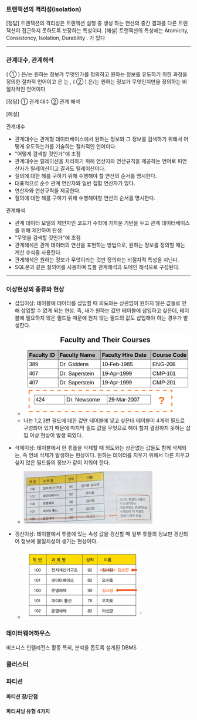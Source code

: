 ### 트랜잭션의 격리성(isolation)

[정답] 트랜잭션의 격리성은 트랜잭션 실행 중 생성 하는 연산의 중간 결과를 다른 트랜잭션이  접근하지 못하도록 보장하는 특성이다. 
[해설] 트랜잭션의 특성에는 Atomicity, Consistency, Isolation, Durability . 가 있다

---

### 관계대수, 관계해석
( ① ) 은/는 원하는 정보가 무엇인가를  정의하고 원하는 정보를 유도하기 위한 과정을 정의한 절차적 언어이고 은 는 , ( ② ) 은/는 원하는 정보가 무엇인지만을 정의하는 비절차적인 언어이다



[정답] ① 관계 대수 ② 관계 해석

[해설]

관계대수

- 관계대수는 관계형 데이터베이스에서 원하는 정보와 그 정보를 검색하기 위해서 어떻게 유도하는가를 기술하는 절차적인 언어이다.
- "어떻게 검색할 것인가"에 초점
- 관계대수는 릴레이션을 처리하기 위해 연산자와 연산규칙을 제공하는 언어로 피연산자가 릴레이션이고 결과도 릴레이션이다.
- 질의에 대한 해를 구하기 위해 수행해야 할 연산의 순서를 명시한다.
- 대표적으로 순수 관계 연산자와 일반 집합 연산자가 있다.
- 연산자와 연산규칙을 제공한다.
- 질의에 대한 해를 구하기 위해 수행해야할 연산의 순서를 명시한다.

관계해석

- 관계 데이터 모델의 제안자인 코드가 수학에 가까운 기반을 두고 관계 데이터베이스를 위해 제안하여 탄생
- "무엇을 검색할 것인가"에 초점
- 관계해석은 관계 데이터의 연산을 표현하는 방법으로, 원하는 정보를 정의할 때는 계산 수식을 사용한다.
- 관계해석은 원하는 정보가 무엇이라는 것만 정의하는 비절차적 특성을 지닌다.
- SQL문과 같은 질의어를 사용하며 튜플 관계해석과 도메인 해석으로 구성된다.

---

### 이상현상의 종류와 현상

- 삽입이상: 테이블에 데이터를 삽입할 때 의도와는 상관없이 원하지 않은 값들로 인해 삽입할 수 없게 되는 현상. 즉, 내가 원하는 값만 테이블에 삽입하고 싶은데, 테이블에 필요하지 않은 필드들 때문에 원치 않는 필드의 값도 삽입해야 하는 경우가 발생한다.

  - ![img](images/99D22E4C5B3445011F)
  - 나는 1,2,3번 필드에 대한 값만 테이블에 넣고 싶은데 테이블이 4개의 필드로 구성되어 있기 때문에 마지막 필드 값을 무엇으로 해야 할지 결정하지 못하는 삽입 이상 현상이 발생 되었다.

- 삭제이상: 테이블에서 한 튜플을 삭제할 때 의도와는 상관없는 값들도 함께 삭제되는, 즉 연쇄 삭제가 발생하는 현상이다. 원하는 데이터를 지우기 위해서 다른 지우고 싶지 않은 필드들의 정보가 같이 지워야 한다.

  - ![img](images/9975A8385B3445AA20)

- 갱신이상: 테이블에서 튜플에 있는 속성 값을 갱신할 때 일부 튜플의 정보만 갱신되어 정보에 불일치성이 생기는 현상이다.

  - ![img](images/998F63485B3444782D)

  

### 데이터웨어하우스

비즈니스 인텔리전스 활동 특히, 분석을 돕도록 설계된 DBMS



### 클러스터



### 파티션

#### 파티션 장/단점

#### 파티셔닝 유형 4가지





